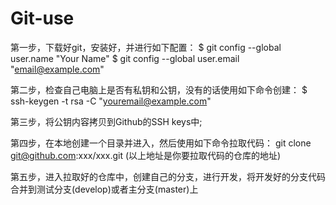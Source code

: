 # Git-use

第一步，下载好git，安装好，并进行如下配置：
		$ git config --global user.name "Your Name"
		$ git config --global user.email "email@example.com"
		
第二步，检查自己电脑上是否有私钥和公钥，没有的话使用如下命令创建：
		$ ssh-keygen -t rsa -C "youremail@example.com"
		
第三步，将公钥内容拷贝到Github的SSH keys中;

第四步，在本地创建一个目录并进入，然后使用如下命令拉取代码：
		git clone git@github.com:xxx/xxx.git
		(以上地址是你要拉取代码的仓库的地址)
		
第五步，进入拉取好的仓库中，创建自己的分支，进行开发，将开发好的分支代码合并到测试分支(develop)或者主分支(master)上